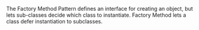 The Factory Method Pattern defines an interface for creating an object, but lets sub-classes decide which class to instantiate. Factory Method lets a class defer instantiation to subclasses.